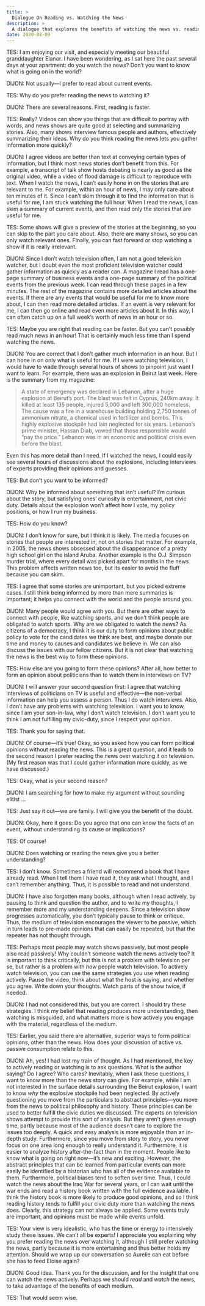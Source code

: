```yaml
---
title: >
  Dialogue On Reading vs. Watching the News
description: >
  A dialogue that explores the benefits of watching the news vs. reading it, and whether reading the news is a duty.
date: 2020-08-09
---
```


TES: I am enjoying our visit, and especially meeting our beautiful granddaughter Elanor.
  I have been wondering, as I sat here the past several days at your apartment: do you watch the news? Don’t you want to know what is going on in the world?

DIJON: Not usually—I prefer to read about current events.

TES: Why do you prefer reading the news to watching it?

DIJON: There are several reasons. First, reading is faster.

TES: Really? Videos can show you things that are difficult to portray with words, and news shows are quite good at selecting and summarizing stories. Also, many shows interview famous people and authors, effectively summarizing their ideas. Why do you think reading the news lets you gather information more quickly?

DIJON: I agree videos are better than text at conveying certain types of information, but I think most news stories don’t benefit from this. For example, a transcript of talk show hosts debating is nearly as good as the original video, while a video of flood damage is difficult to reproduce with text.
  When I watch the news, I can’t easily hone in on the stories that are relevant to me. For example, within an hour of news, I may only care about ten minutes of it. Since I can’t skim through it to find the information that is useful for me, I am stuck watching the full hour.
  When I read the news, I can skim a summary of current events, and then read only the stories that are useful for me.

TES: Some shows will give a preview of the stories at the beginning, so you can skip to the part you care about. Also, there are many shows, so you can only watch relevant ones. Finally, you can fast forward or stop watching a show if it is really irrelevant.

DIJON: Since I don’t watch television often, I am not a good television watcher, but I doubt even the most proficient television watcher could gather information as quickly as a reader can.
  A magazine I read has a one-page summary of business events and a one-page summary of the political events from the previous week. I can read through these pages in a few minutes. The rest of the magazine contains more detailed articles about the events. If there are any events that would be useful for me to know more about, I can then read more detailed articles. If an event is very relevant for me, I can then go online and read even more articles about it. In this way, I can often catch up on a full week’s worth of news in an hour or so.

TES: Maybe you are right that reading can be faster. But you can’t possibly read much news in an hour! That is certainly much less time than I spend watching the news.

DIJON: You are correct that I don’t gather much information in an hour. But I can hone in on only what is useful for me. If I were watching television, I would have to wade through several hours of shows to pinpoint just want I want to learn.
  For example, there was an explosion in Beirut last week. Here is the summary from my magazine:

<blockquote>
<p>A state of emergency was declared in Lebanon, after a huge explosion at Beirut’s port. The blast was felt in Cyprus, 240km away. It killed at least 135 people, injured 5,000 and left 300,000 homeless. The cause was a fire in a warehouse building holding 2,750 tonnes of ammonium nitrate, a chemical used in fertilizer and bombs. This highly explosive stockpile had lain neglected for six years. Lebanon’s prime minister, Hassan Diab, vowed that those responsible would “pay the price.” Lebanon was in an economic and political crisis even before the blast.</p>
</blockquote>

  Even this has more detail than I need. If I watched the news, I could easily see several hours of discussions about the explosions, including interviews of experts providing their opinions and guesses.

TES: But don’t you want to be informed?

DIJON: Why be informed about something that isn’t useful? I’m curious about the story, but satisfying ones’ curiosity is entertainment, not civic duty. Details about the explosion won’t affect how I vote, my policy positions, or how I run my business.

TES: How do you know?

DIJON: I don’t know for sure, but I think it is likely. The media focuses on stories that people are interested in, not on stories that matter. For example, in 2005, the news shows obsessed about the disappearance of a pretty high school girl on the island Aruba. Another example is the O.J. Simpson murder trial, where every detail was picked apart for months in the news. This problem affects written news too, but its easier to avoid the fluff because you can skim.

TES: I agree that some stories are unimportant, but you picked extreme cases. I still think being informed by more than mere summaries is important; it helps you connect with the world and the people around you.

DIJON: Many people would agree with you. But there are other ways to connect with people, like watching sports, and we don’t think people are obligated to watch sports. Why are we obligated to watch the news?
  As citizens of a democracy, I think it is our duty to form opinions about public policy to vote for the candidates we think are best, and maybe donate our time and money to causes and candidates we believe in. We can also discuss the issues with our fellow citizens. But it is not clear that watching the news is the best way to form these opinions.

TES: How else are you going to form these opinions? After all, how better to form an opinion about politicians than to watch them in interviews on TV?

DIJON: I will answer your second question first: I agree that watching interviews of politicians on TV is useful and effective—the non-verbal information can help you assess a person. Thus I do watch interviews.
  Also, I don’t have any problems with watching television. I want you to know, since I am your son-in-law, why I don’t watch television. I don’t want you to think I am not fulfilling my civic-duty, since I respect your opinion.

TES: Thank you for saying that.

DIJON: Of course—it’s true! Okay, so you asked how you can form political opinions without reading the news. This is a great question, and it leads to the second reason I prefer reading the news over watching it on television. (My first reason was that I could gather information more quickly, as we have discussed.)

TES: Okay, what is your second reason?

DIJON: I am searching for how to make my argument without sounding elitist …

TES: Just say it out—we are family. I will give you the benefit of the doubt.

DIJON: Okay, here it goes: Do you agree that one can know the facts of an event, without understanding its cause or implications?

TES: Of course!

DIJON: Does watching or reading the news give you a better understanding?

TES: I don’t know. Sometimes a friend will recommend a book that I have already read. When I tell them I have read it, they ask what I thought, and I can’t remember anything. Thus, it is possible to read and not understand.

DIJON: I have also forgotten many books, although when I read actively, by pausing to think and question the author, and to write my thoughts, I remember more and my understanding deepens.
  Since a television show progresses automatically, you don’t typically pause to think or critique. Thus, the medium of television encourages the viewer to be passive, which in turn leads to pre-made opinions that can easily be repeated, but that the repeater has not thought through.

TES: Perhaps most people may watch shows passively, but most people also read passively! Why couldn’t someone watch the news actively too? It is important to think critically, but this is not a problem with television per se, but rather is a problem with _how_ people watch television.
  To actively watch television, you can use the same strategies you use when reading actively. Pause the video, think about what the host is saying, and whether you agree. Write down your thoughts. Watch parts of the show twice, if needed.

DIJON: I had not considered this, but you are correct. I should try these strategies. I think my belief that reading produces more understanding, then watching is misguided, and what matters more is how actively you engage with the material, regardless of the medium.

TES: Earlier, you said there are alternative, superior ways to form political opinions, other than the news. How does your discussion of active vs. passive consumption relate to this.

DIJON: Ah, yes! I had lost my train of thought. As I had mentioned, the key to actively reading or watching is to ask questions. What is the author saying? Do I agree? Who cares? Inevitably, when I ask these questions, I want to know more than the news story can give. For example, while I am not interested in the surface details surrounding the Beirut explosion, I want to know _why_ the explosive stockpile had been neglected.
  By actively questioning you move from the particulars to abstract principles—you move from the news to political philosophy and history. These principles can be used to better fulfill the civic duties we discussed.
  The experts on television shows attempt to provide this sort of analysis. But they aren’t given enough time, partly because most of the audience doesn’t care to explore the issues too deeply. A quick and easy analysis is more enjoyable than an in-depth study. Furthermore, since you move from story to story, you never focus on one area long enough to really understand it.
  Furthermore, it is easier to analyze history after-the-fact than in the moment. People like to know what is going on right now—it’s new and exciting. However, the abstract principles that can be learned from particular events can more easily be identified by a historian who has all of the evidence available to them. Furthermore, political biases tend to soften over time. Thus, I could watch the news about the Iraq War for several years, or I can wait until the war ends and read a history book written with the full evidence available. I think the history book is more likely to produce good opinions, and so I think reading history tends to fulfill your civic duty more than watching the news does.
  Clearly, this strategy can not always be applied. Some events truly are important, and opinions must be made while events unfold.

TES: Your view is very idealistic, who has the time or energy to intensively study these issues. We can’t all be experts!
  I appreciate you explaining why you prefer reading the news over watching it, although I still prefer watching the news, partly because it is more entertaining and thus better holds my attention.
  Should we wrap up our conversation so Aurelie can eat before she has to feed Eloise again?

DIJON: Good idea. Thank you for the discussion, and for the insight that one can watch the news actively. Perhaps we should _read_ and _watch_ the news, to take advantage of the benefits of each medium.

TES: That would seem wise.
